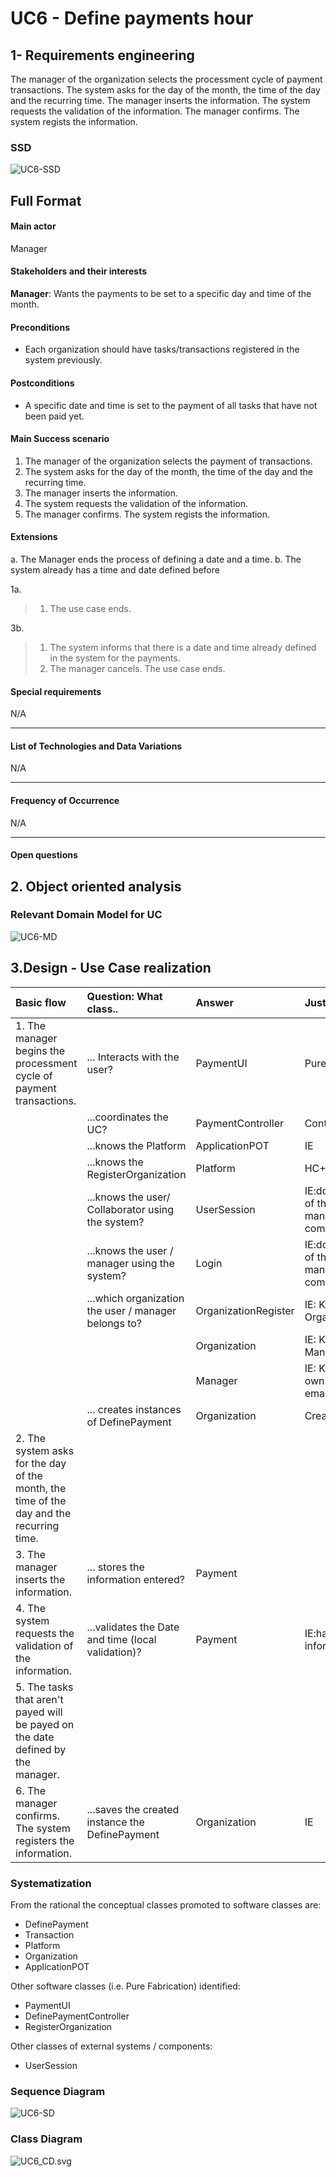# UC6 - Define payments hour

## 1- Requirements engineering

The manager of the organization selects the processment cycle of payment transactions. The system asks for the day of the month, the time of the day and the recurring time. The manager inserts the information. The system requests the validation of the information. The manager confirms. The system regists the information.

### SSD

![UC6-SSD](UC6_SSD.vpd.svg)

## Full Format

#### Main actor

Manager

#### Stakeholders and their interests

**Manager**: Wants the payments to be set to a specific day and time of the month.




#### Preconditions

* Each organization should have tasks/transactions registered in the system previously.


#### Postconditions

* A specific date and time is set to the payment of all tasks that have not been paid yet.


#### Main Success scenario

1. The manager of the organization selects the payment of transactions.
2. The system asks for the day of the month, the time of the day and the recurring time.
3. The manager inserts the information.
4. The system requests the validation of the information.
6. The manager confirms. The system regists the information.



#### Extensions

a. The Manager ends the process of defining a date and a time.
b. The system already has a time and date defined before

1a.
> 	1. The use case ends.

3b.
>	1. The system informs that there is a date and time already defined in the system for the payments.
>	2. The manager cancels. The use case ends.


#### Special requirements

N/A

--------------------

#### List of Technologies and Data Variations

N/A

--------------------

#### Frequency of Occurrence

N/A

--------------------

#### Open questions


## 2. Object oriented analysis

### Relevant Domain Model for UC

![UC6-MD](UC6_MD.svg)

## 3.Design - Use Case realization

| Basic flow| Question: What class.. | Answer  | Justification  |
|:--------------  |:---------------------- |:----------|:---------------------------- |
|1. The manager begins the processment cycle of payment transactions. |... Interacts with the user? | PaymentUI | Pure fabrication |
| |...coordinates the UC? | PaymentController | Controller |
| |...knows the Platform | ApplicationPOT | IE |
| |...knows the RegisterOrganization | Platform | HC+LC |
| |...knows the user/ Collaborator using the system? | UserSession  | IE:documentation of the user management component. |
| |...knows the user / manager using the system? | Login  | IE:documentation of the user management component. |
| |...which organization the user / manager belongs to? | OrganizationRegister | IE: Knows every Organization |
| |       | Organization | IE: Knows its Manager |
| |       | Manager | IE: Knows his own data (e.g. email) |
| |... creates instances of DefinePayment | Organization | Creator(rule 1)
|2. The system asks for the day of the month, the time of the day and the recurring time. | 
|3. The manager inserts the information. |... stores the information entered? | Payment | 
|4. The system requests the validation of the information. |...validates the Date and time (local validation)?	 |    Payment         |  IE:has its own information.                            |
|5. The tasks that aren't payed will be payed on the date defined by the manager. | 
|6. The manager confirms. The system registers the information. | ...saves the created instance the DefinePayment | Organization | IE |

### Systematization

From the rational the conceptual classes promoted to software classes are:

* DefinePayment
* Transaction
* Platform
* Organization
* ApplicationPOT


Other software classes (i.e. Pure Fabrication) identified:

* PaymentUI
* DefinePaymentController
* RegisterOrganization

Other classes of external systems / components:
 
* UserSession

### Sequence Diagram

![UC6-SD](UC6_SD.svg)


### Class Diagram

![UC6_CD.svg](UC6_CD.svg)
